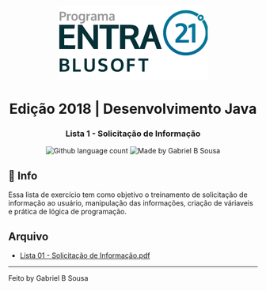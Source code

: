 <div align="center">
  <a href="https://blusoft.org.br/home/entra-21/">
  <img src="../../../../../../resources/images/Entra21-3-300x283.png" alt="Programa Entra21">
  </a>
  <h1>Edição 2018 | Desenvolvimento Java</h1>
</div>

<h3 align="center">
  Lista 1 - Solicitação de Informação
</h3>

<p align="center">
  <img alt="Github language count" src="https://img.shields.io/github/languages/count/gabrielbudke/entra21?color=007d99">

  <img alt="Made by Gabriel B Sousa" src="https://img.shields.io/badge/made%20by-Gabriel%20B%20Sousa-007d99">
</p>

## :pushpin: Info

Essa lista de exercício tem como objetivo o treinamento de solicitação de informação ao usuário, manipulação das informações, criação de váriaveis e prática de lógica de programação.

## Arquivo

- [Lista 01 - Solicitação de Informação.pdf](https://github.com/gabrielbudke/entra21/tree/master/resourcer/listas)

---
Feito by Gabriel B Sousa
